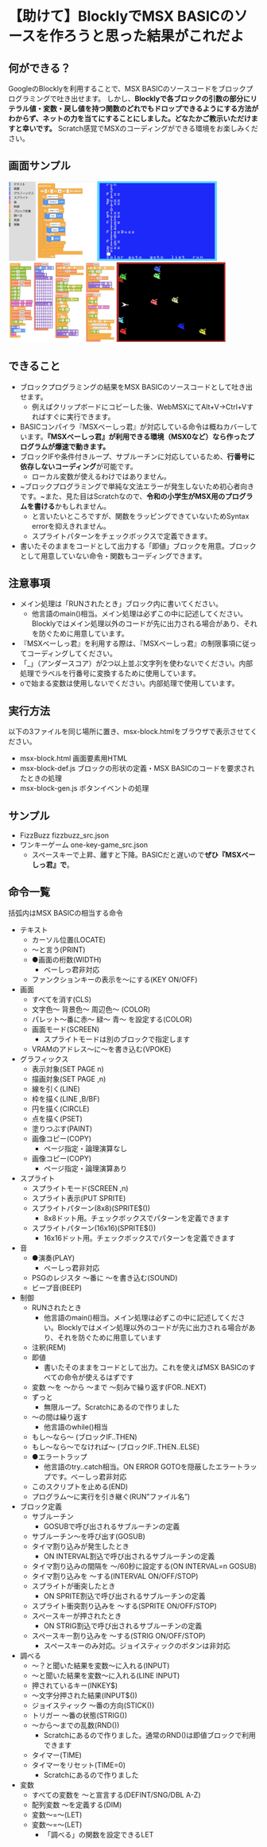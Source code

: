 # 【助けて】BlocklyでMSX BASICのソースを作ろうと思った結果がこれだよ

## 何ができる？
GoogleのBlocklyを利用することで、MSX BASICのソースコードをブロックプログラミングで吐き出せます。
しかし、**Blocklyで各ブロックの引数の部分にリテラル値・変数・戻し値を持つ関数のどれでもドロップできるようにする方法がわからず、ネットの力を当てにすることにしました。どなたかご教示いただけますと幸いです。**
Scratch感覚でMSXのコーディングができる環境をお楽しみください。

## 画面サンプル
<p>
<img src="./data/fizzbuzz_src.jpg" alt="ソース" height="160">
<img src="./data/fizzbuzz_scr.jpg" alt="実行結果" height="160">
<img src="./data/one-key-game_src.jpg" alt="ソース" height="160">
<img src="./data/one-key-game_scr.jpg" alt="実行結果" height="160">
</p>

## できること
- ブロックプログラミングの結果をMSX BASICのソースコードとして吐き出せます。
  - 例えばクリップボードにコピーした後、WebMSXにてAlt+V→Ctrl+Vすればすぐに実行できます。
- BASICコンパイラ『MSXべーしっ君』が対応している命令は概ねカバーしています。**『MSXべーしっ君』が利用できる環境（MSX0など）なら作ったプログラムが爆速で動きます。**
- ブロックIFや条件付きループ、サブルーチンに対応しているため、**行番号に依存しないコーディング**が可能です。
  - ローカル変数が使えるわけではありません。
- ~ブロックプログラミングで単純な文法エラーが発生しないため初心者向きです。~また、見た目はScratchなので、**令和の小学生がMSX用のプログラムを書ける**かもしれません。
  - と言いたいところですが、関数をラッピングできていないためSyntax errorを抑えきれません。
  - スプライトパターンをチェックボックスで定義できます。
- 書いたそのままをコードとして出力する「即値」ブロックを用意。ブロックとして用意していない命令・関数もコーディングできます。

## 注意事項
- メイン処理は「RUNされたとき」ブロック内に書いてください。
  - 他言語のmain()相当。メイン処理は必ずこの中に記述してください。Blocklyではメイン処理以外のコードが先に出力される場合があり、それを防ぐために用意しています。
- 『MSXべーしっ君』を利用する際は、『MSXべーしっ君』の制限事項に従ってコーディングしてください。
- 「_」（アンダースコア）が2つ以上並ぶ文字列を使わないでください。内部処理でラベルを行番号に変換するために使用しています。
- oで始まる変数は使用しないでください。内部処理で使用しています。

## 実行方法
以下の3ファイルを同じ場所に置き、msx-block.htmlをブラウザで表示させてください。
- msx-block.html 画面要素用HTML
- msx-block-def.js ブロックの形状の定義・MSX BASICのコードを要求されたときの処理
- msx-block-gen.js ボタンイベントの処理

## サンプル
- FizzBuzz fizzbuzz_src.json
- ワンキーゲーム one-key-game_src.json
  - スペースキーで上昇、離すと下降。BASICだと遅いので**ぜひ『MSXべーしっ君』で**。

## 命令一覧 
括弧内はMSX BASICの相当する命令
- テキスト
  - カーソル位置(LOCATE)
  - ～と言う(PRINT)
  - ●画面の桁数(WIDTH)  
    - べーしっ君非対応
  - ファンクションキーの表示を～にする(KEY ON/OFF)
- 画面
  - すべてを消す(CLS)
  - 文字色～ 背景色～ 周辺色～ (COLOR)
  - パレット～番に赤～ 緑～ 青～ を設定する(COLOR)
  - 画面モード(SCREEN)
    - スプライトモードは別のブロックで指定します
  - VRAMのアドレス～に～を書き込む(VPOKE)
- グラフィックス
  - 表示対象(SET PAGE n)
  - 描画対象(SET PAGE ,n)
  - 線を引く(LINE)
  - 枠を描く(LINE ,B/BF)
  - 円を描く(CIRCLE)
  - 点を描く(PSET)
  - 塗りつぶす(PAINT)
  - 画像コピー(COPY)
    - ページ指定・論理演算なし
  - 画像コピー(COPY)
    - ページ指定・論理演算あり
- スプライト
  - スプライトモード(SCREEN ,n)
  - スプライト表示(PUT SPRITE)
  - スプライトパターン(8x8)(SPRITE$())
    - 8x8ドット用。チェックボックスでパターンを定義できます
  - スプライトパターン(16x16)(SPRITE$())
    - 16x16ドット用。チェックボックスでパターンを定義できます
- 音
  - ●演奏(PLAY) 
    - べーしっ君非対応
  - PSGのレジスタ ～番に ～を書き込む(SOUND)
  - ビープ音(BEEP)
- 制御
  - RUNされたとき
    - 他言語のmain()相当。メイン処理は必ずこの中に記述してください。Blocklyではメイン処理以外のコードが先に出力される場合があり、それを防ぐために用意しています
  - 注釈(REM)
  - 即値
    - 書いたそのままをコードとして出力。これを使えばMSX BASICのすべての命令が使えるはずです
  - 変数 ～を ～から ～まで ～刻みで繰り返す(FOR..NEXT)
  - ずっと
    - 無限ループ。Scratchにあるので作りました
  - ～の間は繰り返す
    - 他言語のwhile()相当
  - もし～なら～ (ブロックIF..THEN)
  - もし～なら～でなければ～ (ブロックIF..THEN..ELSE)
  - ●エラートラップ
    - 他言語のtry..catch相当。ON ERROR GOTOを隠蔽したエラートラップです。べーしっ君非対応
  - このスクリプトを止める(END)
  - プログラム～に実行を引き継ぐ(RUN”ファイル名”)
- ブロック定義
  - サブルーチン
    - GOSUBで呼び出されるサブルーチンの定義
  - サブルーチン～を呼び出す(GOSUB)
  - タイマ割り込みが発生したとき
    - ON INTERVAL割込で呼び出されるサブルーチンの定義
  - タイマ割り込みの間隔を ～/60秒に設定する(ON INTERVAL=n GOSUB)
  - タイマ割り込みを ～する(INTERVAL ON/OFF/STOP)
  - スプライトが衝突したとき
    - ON SPRITE割込で呼び出されるサブルーチンの定義
  - スプライト衝突割り込みを ～する(SPRITE ON/OFF/STOP)
  - スペースキーが押されたとき
    - ON STRIG割込で呼び出されるサブルーチンの定義
  - スペースキー割り込みを ～する(STRIG ON/OFF/STOP)
    - スペースキーのみ対応。ジョイスティックのボタンは非対応
- 調べる
  - ～？と聞いた結果を変数～に入れる(INPUT)
  - ～と聞いた結果を変数～に入れる(LINE INPUT)
  - 押されているキー(INKEY$)
  - ～文字分押された結果(INPUT$())
  - ジョイスティック ～番の方向(STICK())
  - トリガー ～番の状態(STRIG())
  - ～から～までの乱数(RND())
    - Scratchにあるので作りました。通常のRND()は即値ブロックで利用できます
  - タイマー(TIME)
  - タイマーをリセット(TIME=0)
    - Scratchにあるので作りました
- 変数
  - すべての変数を ～と宣言する(DEFINT/SNG/DBL A-Z)
  - 配列変数 ～を定義する(DIM)
  - 変数～=～(LET)
  - 変数～=～(LET)
    - 「調べる」の関数を設定できるLET


